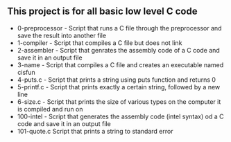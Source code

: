 ## This project is for all basic low level C code
+ 0-preprocessor - Script that runs a C file through the preprocessor and save the result into another file
+ 1-compiler - Script that compiles a C file but does not link
+ 2-assembler - Script that genrates the assembly code of a C code and save it in an output file
+ 3-name - Script that compiles a C file and creates an executable named cisfun
+ 4-puts.c - Script that prints a string using puts function and returns 0
+ 5-printf.c - Script that prints exactly a certain string, followed by a new line
+ 6-size.c - Script that prints the size of various types on the computer it is compiled and run on
+ 100-intel - Script that generates the assembly code (intel syntax) od a C code and save it in an output file
+ 101-quote.c Script that prints a string to standard error
